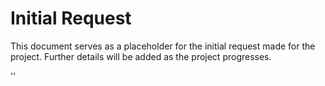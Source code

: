 # Initial Request

This document serves as a placeholder for the initial request made for the project. Further details will be added as the project progresses.


''